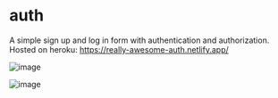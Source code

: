 # auth
A simple sign up and log in form with authentication and authorization. Hosted on heroku: https://really-awesome-auth.netlify.app/

![image](https://user-images.githubusercontent.com/48599206/150416366-54de148f-d34f-40a3-aa07-bcedd1d5b9a9.png)

![image](https://user-images.githubusercontent.com/48599206/150416433-542bfa6f-424a-41fd-aea5-356a38d60289.png)

